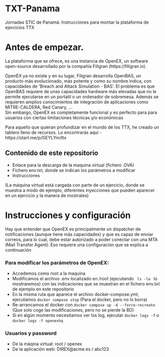# TXT-Panama
Jornadas STIC de Panamá: Instrucciones para montar la plataforma de ejercicios TTX

# Antes de empezar.
<p>La plataforma que se ofrece, es una instancia de OpenEX, un software open-source desarrollado por la compañía Filigran (https://filigran.io). </p>
<p>OpenEX ya no existe y en su lugar, Filigran desarrolla OpenBAS, un producto más evolucionado, más potente y como su nombre indica, con capacidades de 'Breach and Attack Simulation - BAS'. 
El problema es que OpenBAS requiere de unas capacidades hardware más elevadas que no le permite ejecutarse en un portatil o un ordenador de sobremesa. Además se requieren amplios conocimientos de integración de aplicaciones como MITRE-CALDERA, Red Canary, ...<br>
Sin embargo, OpenEX es completamente funcional y es perfecto para para usuarios con ciertas limitaciones técnicas y/o económicas</p>
<p>Para aquello que quieran profundizar en el mundo de los TTX, he creado un tablero lleno de recursos. <bbr> Lo encontrarás aquí - https://start.me/p/GEYLYm/ttx  </p>



<div class="markdown-heading" dir="auto"><h2 tabindex="-1" class="heading-element" dir="auto">Contenido de este repositorio</h2></div>
<ul dir="auto">
<li>Enlace para la descarga de la maquina virtual (fichero .OVA)</li>
<li>Fichero env.txt, donde se indican los parámetros a modificar</li>
<li>Instrucciones</li>
</ul>
<p>(La máquina virtual está cargada con parte de un ejercicio, donde se muestra a modo de ejemplo, diferentes inyecciones que pueden aparecer en un ejercicio y la manera de mostrales) </p>

# Instrucciones y configuración
<p>Hay que entender que OpenEX es principalmente un dispatcher de notificaciones (aunque tiene más capacidades) y que es capaz de enviar correos, para lo cual, debe estar autorizado a poder conectar con una MTA (Mail Transfer Agent). Eso requiere una configuración que se explica a continuación</p>

<div class="markdown-heading" dir="auto"><h3 tabindex="-1" class="heading-element" dir="auto">Para modificar los parámetros de OpenEX: </h3></div>
<ul dir="auto">
<li>Accedemos como root a la maquina </li>
<li>Modificamos el archivo .env localizado en /root (ejecutando <code> ls -la </code> lo mostraremos) con las indicaciones que se muestran en el fichero env.txt de ejemplo en este repositorio</li> 
<li>En la misma ruta que aparece el archivo docker-compose.yml, ejecutamos <code>docker compose stop</code> (Para el docker, pero no lo borra)</li>
<li>Re-arrancamos el docker con <code>docker compose up -d --force-recreate </code> (Que solo coge las modificaciones, pero no se pierde la BD)</li>
<li>Si en algún momento necesitamos ver los log, ejecutar <code>docker logs -f</code> o <code>docker logs -f openexhq</code></li>
</ul>

<div class="markdown-heading" dir="auto"><h3 tabindex="-1" class="heading-element" dir="auto">Usuarios y password</h3></div>
<ul dir="auto">
<li>De la máqina virtual: root / openex</li>
<li>De la aplicación web: DIREX@acme.es / abc123</li>
</ul>
